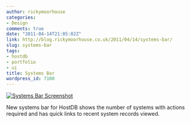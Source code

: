 ```yaml
---
author: rickymoorhouse
categories:
- Design
comments: true
date: "2011-04-14T21:05:02Z"
link: http://blog.rickymoorhouse.co.uk/2011/04/14/systems-bar/
slug: systems-bar
tags:
- hostdb
- portfolio
- ui
title: Systems Bar
wordpress_id: 7100
---
```


[![Systems Bar Screenshot](http://samespirit.net/ricky/files/2011/04/systems-bar3-500x184.png)](http://rickymoorhouse.files.wordpress.com/2011/04/systems-bar3.png)

[](http://samespirit.net/ricky/2011/04/14/systems-bar/systems-bar3/)New systems bar for HostDB shows the number of systems with actions required and has quick links to recent system records viewed.
